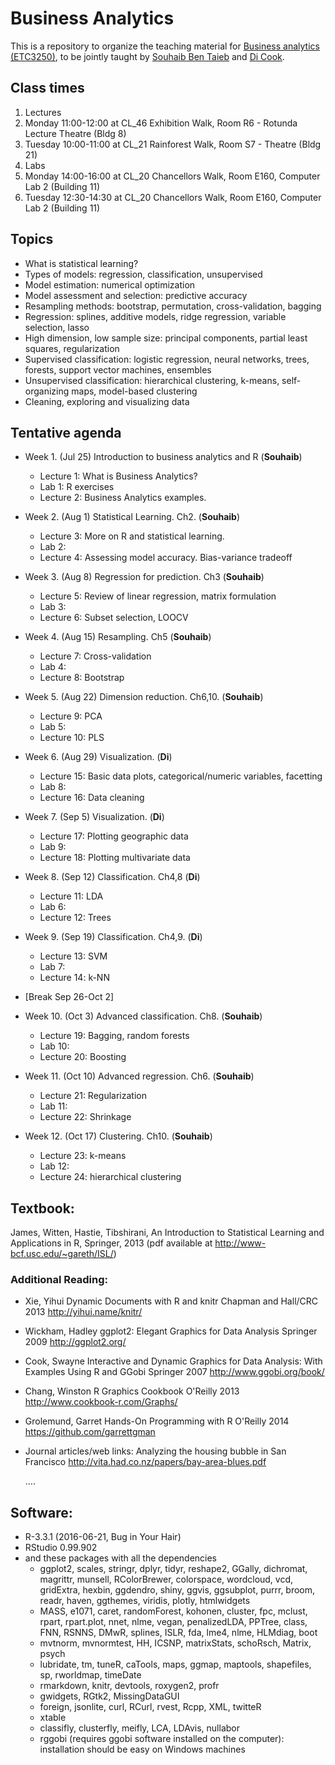 # Business Analytics
This is a repository to organize the teaching material for [Business analytics (ETC3250)](https://www.monash.edu.au/pubs/handbooks/units/ETC3250.html), to be jointly taught by [Souhaib Ben Taieb](http://www.souhaib-bentaieb.com) and [Di Cook](http://dicook.github.io/).


## Class times
1. Lectures
 1. Monday  11:00-12:00 at CL_46 Exhibition Walk, Room R6 - Rotunda Lecture Theatre (Bldg 8)
 2. Tuesday 10:00-11:00 at CL_21 Rainforest Walk, Room S7 - Theatre (Bldg 21)
2. Labs
 1. Monday  14:00-16:00 at CL_20 Chancellors Walk, Room E160, Computer Lab 2 (Building 11)
 2. Tuesday 12:30-14:30 at CL_20 Chancellors Walk, Room E160, Computer Lab 2 (Building 11)


##  Topics

* What is statistical learning?
* Types of models: regression, classification, unsupervised
* Model estimation: numerical optimization
* Model assessment and selection: predictive accuracy
* Resampling methods: bootstrap, permutation, cross-validation, bagging
* Regression: splines, additive models, ridge regression, variable selection, lasso
* High dimension, low sample size: principal components, partial least squares, regularization
* Supervised classification: logistic regression, neural networks, trees, forests, support vector machines, ensembles
* Unsupervised classification: hierarchical clustering, k-means, self-organizing maps, model-based clustering
* Cleaning, exploring and visualizing data

## Tentative agenda

* Week 1. (Jul 25) Introduction to business analytics and R (**Souhaib**)
  - Lecture 1:  What is Business Analytics? 
  - Lab 1: R exercises
  - Lecture 2: Business Analytics examples.

* Week 2. (Aug 1) Statistical Learning. Ch2. (**Souhaib**)
  - Lecture 3: More on R and statistical learning. 
  - Lab 2: 
  - Lecture 4: Assessing model accuracy. Bias-variance tradeoff

* Week 3. (Aug 8) Regression for prediction. Ch3 (**Souhaib**)
  - Lecture 5: Review of linear regression, matrix formulation
  - Lab 3:
  - Lecture 6: Subset selection, LOOCV 

* Week 4. (Aug 15) Resampling. Ch5 (**Souhaib**)
  - Lecture 7: Cross-validation
  - Lab 4: 
  - Lecture 8: Bootstrap

* Week 5. (Aug 22) Dimension reduction. Ch6,10. (**Souhaib**)
  - Lecture 9: PCA
  - Lab 5:
  - Lecture 10: PLS

* Week 6. (Aug 29) Visualization. (**Di**)
  - Lecture 15: Basic data plots, categorical/numeric variables, facetting
  - Lab 8:
  - Lecture 16: Data cleaning
  
* Week 7. (Sep 5) Visualization. (**Di**)
  - Lecture 17: Plotting geographic data
  - Lab 9:
  - Lecture 18: Plotting multivariate data

* Week 8. (Sep 12) Classification. Ch4,8 (**Di**)
  - Lecture 11: LDA
  - Lab 6:
  - Lecture 12: Trees

* Week 9. (Sep 19) Classification. Ch4,9. (**Di**)
  - Lecture 13: SVM
  - Lab 7:
  - Lecture 14: k-NN

* [Break Sep 26-Oct 2]

* Week 10. (Oct 3) Advanced classification. Ch8. (**Souhaib**)
  - Lecture 19: Bagging, random forests
  - Lab 10:
  - Lecture 20: Boosting

* Week 11. (Oct 10) Advanced regression. Ch6. (**Souhaib**)
  - Lecture 21: Regularization
  - Lab 11:
  - Lecture 22: Shrinkage

* Week 12. (Oct 17) Clustering. Ch10. (**Souhaib**)
  - Lecture 23: k-means
  - Lab 12:
  - Lecture 24: hierarchical clustering
  
## Textbook: 

James, Witten, Hastie, Tibshirani, An Introduction to Statistical Learning and Applications in R, Springer, 2013 (pdf available at http://www-bcf.usc.edu/~gareth/ISL/)
          
### Additional Reading: 
  
  *  Xie, Yihui
        Dynamic Documents with R and knitr
        Chapman and Hall/CRC
        2013
        http://yihui.name/knitr/
                      
  * Wickham, Hadley
        ggplot2: Elegant Graphics for Data Analysis
        Springer
        2009
        http://ggplot2.org/
        
  * Cook, Swayne
        Interactive and Dynamic Graphics for Data Analysis: With Examples Using R and GGobi
        Springer
        2007
        http://www.ggobi.org/book/
        
  * Chang, Winston
        R Graphics Cookbook
        O'Reilly
        2013
        http://www.cookbook-r.com/Graphs/
        
  * Grolemund, Garret
        Hands-On Programming with R
        O'Reilly
        2014
        https://github.com/garrettgman
        
  * Journal articles/web links:
      Analyzing the housing bubble in San Francisco http://vita.had.co.nz/papers/bay-area-blues.pdf
      
      .... 

## Software:

* R-3.3.1 (2016-06-21, Bug in Your Hair)
* RStudio 0.99.902 
* and these packages with all the dependencies
  - ggplot2, scales, stringr, dplyr, tidyr, reshape2, GGally, dichromat, magrittr, munsell, RColorBrewer, colorspace, wordcloud, vcd, gridExtra, hexbin, ggdendro, shiny, ggvis, ggsubplot, purrr, broom, readr, haven, ggthemes, viridis, plotly, htmlwidgets
  - MASS, e1071, caret, randomForest, kohonen, cluster, fpc, mclust, rpart, rpart.plot, nnet, nlme, vegan, penalizedLDA, PPTree, class, FNN, RSNNS, DMwR, splines, ISLR, fda, lme4, nlme, HLMdiag, boot
  - mvtnorm, mvnormtest, HH, ICSNP, matrixStats, schoRsch, Matrix, psych
  - lubridate, tm, tuneR, caTools, maps, ggmap, maptools, shapefiles, sp, rworldmap, timeDate
  - rmarkdown, knitr, devtools, roxygen2, profr
  - gwidgets, RGtk2, MissingDataGUI
  - foreign, jsonlite, curl, RCurl, rvest, Rcpp, XML, twitteR
  - xtable
  - classifly, clusterfly, meifly, LCA, LDAvis, nullabor
  - rggobi (requires ggobi software installed on the computer): installation should be easy on Windows machines

